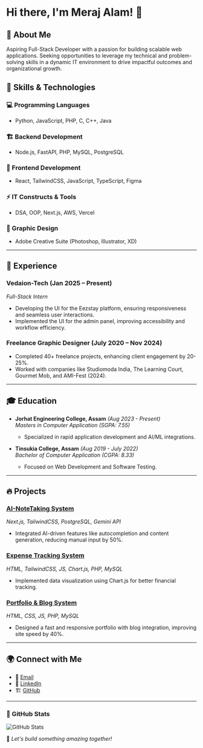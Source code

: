 # Hi there, I'm Meraj Alam! 👋

## 🚀 About Me
Aspiring Full-Stack Developer with a passion for building scalable web applications. Seeking opportunities to leverage my technical and problem-solving skills in a dynamic IT environment to drive impactful outcomes and organizational growth.

## 🔧 Skills & Technologies

### 💻 Programming Languages
- Python, JavaScript, PHP, C, C++, Java

### 🏗 Backend Development
- Node.js, FastAPI, PHP, MySQL, PostgreSQL

### 🎨 Frontend Development
- React, TailwindCSS, JavaScript, TypeScript, Figma

### ⚡ IT Constructs & Tools
- DSA, OOP, Next.js, AWS, Vercel

### 🎨 Graphic Design
- Adobe Creative Suite (Photoshop, Illustrator, XD)

---

## 💼 Experience

### **Vedaion-Tech (Jan 2025 – Present)**  
*Full-Stack Intern*  
- Developing the UI for the Eezstay platform, ensuring responsiveness and seamless user interactions.
- Implemented the UI for the admin panel, improving accessibility and workflow efficiency.

### **Freelance Graphic Designer (July 2020 – Nov 2024)**  
- Completed 40+ freelance projects, enhancing client engagement by 20-25%.
- Worked with companies like Studiomoda India, The Learning Court, Gourmet Mob, and AMI-Fest (2024).

---

## 🎓 Education

- **Jorhat Engineering College, Assam** *(Aug 2023 - Present)*  
  *Masters in Computer Application (SGPA: 7.55)*
  - Specialized in rapid application development and AI/ML integrations.

- **Tinsukia College, Assam** *(Aug 2019 - July 2022)*  
  *Bachelor of Computer Application (CGPA: 8.33)*
  - Focused on Web Development and Software Testing.

---

## 🔥 Projects

### [AI-NoteTaking System](https://github.com/marvickps/AI-NoteTaking-System)
*Next.js, TailwindCSS, PostgreSQL, Gemini API*  
- Integrated AI-driven features like autocompletion and content generation, reducing manual input by 50%.

### [Expense Tracking System](https://github.com/marvickps/Expense-Tracking-System)
*HTML, TailwindCSS, JS, Chart.js, PHP, MySQL*  
- Implemented data visualization using Chart.js for better financial tracking.

### [Portfolio & Blog System](https://github.com/marvickps/Portfolio-Blog-System)
*HTML, CSS, JS, PHP, MySQL*  
- Designed a fast and responsive portfolio with blog integration, improving site speed by 40%.

---

## 🌍 Connect with Me
- 📩 [Email](mailto:alamm1940@gmail.com)
- 🔗 [LinkedIn](https://www.linkedin.com/in/merajalam2001/)
- 🏗 [GitHub](https://github.com/marvickps)

---

### 📌 GitHub Stats
![GitHub Stats](https://github-readme-stats.vercel.app/api?username=marvickps&show_icons=true&theme=radical)

🚀 *Let's build something amazing together!*
